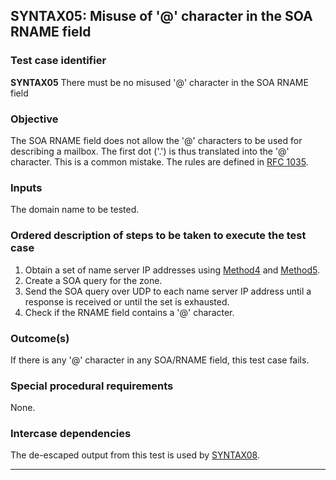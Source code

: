 ## SYNTAX05: Misuse of '@' character in the SOA RNAME field

### Test case identifier
**SYNTAX05** There must be no misused '@' character in the SOA RNAME field

### Objective

The SOA RNAME field does not allow the '@' characters to be used for
describing a mailbox. The first dot ('.') is thus translated into the
'@' character. This is a common mistake. The rules are defined in
[RFC 1035](https://tools.ietf.org/rfc/rfc1035.txt).

### Inputs

The domain name to be tested.

### Ordered description of steps to be taken to execute the test case

1. Obtain a set of name server IP addresses using [Method4] and [Method5].
2. Create a SOA query for the zone.
3. Send the SOA query over UDP to each name server IP address until a
   response is received or until the set is exhausted.
4. Check if the RNAME field contains a '@' character.


### Outcome(s)

If there is any '@' character in any SOA/RNAME field, this test case fails.

### Special procedural requirements

None.

### Intercase dependencies

The de-escaped output from this test is used by [SYNTAX08](syntax08.md).

-------

[Method4]: ../Methods.md#method-4-obtain-glue-address-records-from-parent
[Method5]: ../Methods.md#method-5-obtain-the-name-server-address-records-from-child
